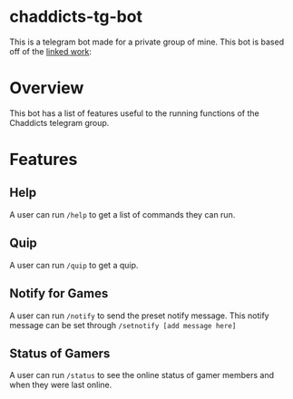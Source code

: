 # chaddicts-tg-bot
This is a telegram bot made for a private group of mine. This bot is based off
of the [linked work](https://www.codementor.io/@karandeepbatra/part-1-how-to-create-a-telegram-bot-in-python-in-under-10-minutes-19yfdv4wrq):

# Overview

This bot has a list of features useful to the running functions of the Chaddicts
telegram group.

# Features

## Help

A user can run `/help` to get a list of commands they can run.

## Quip

A user can run `/quip` to get a quip.

## Notify for Games


A user can run `/notify` to send the preset notify message.
This notify message can be set through `/setnotify [add message here]`

## Status of Gamers

A user can run `/status` to see the online status of gamer members and when they were last online.
